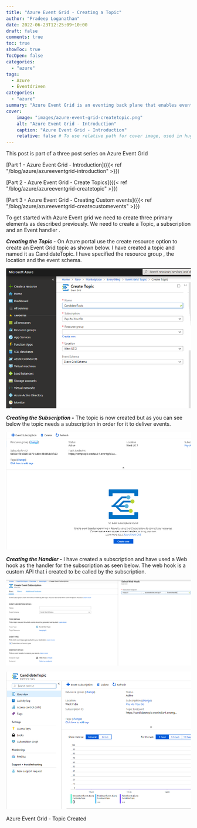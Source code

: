 ```yaml
---
title: "Azure Event Grid - Creating a Topic"
author: "Pradeep Loganathan"
date: 2022-06-23T12:25:09+10:00
draft: false
comments: true
toc: true
showToc: true
TocOpen: false
categories: 
  - "azure"
tags: 
  - Azure
  - Eventdriven
categories: 
  - "azure"
summary: "Azure Event Grid is an eventing back plane that enables event-driven and reactive programming. In this blog post series we will understand Azure Event Grid and look at developing an event driven application using Azure Event Grid as the backplane"
cover:
    image: "images/azure-event-grid-createtopic.png"
    alt: "Azure Event Grid - Introduction"
    caption: "Azure Event Grid - Introduction"
    relative: false # To use relative path for cover image, used in hugo Page-bundles
---
```


This post is part of a three post series on Azure Event Grid

[Part 1 - Azure Event Grid - Introduction]({{< ref "/blog/azure/azureeventgrid-introduction" >}})

[Part 2 - Azure Event Grid - Create Topics]({{< ref "/blog/azure/azureeventgrid-createtopic" >}})

[Part 3 - Azure Event Grid - Creating Custom events]({{< ref "/blog/azure/azureeventgrid-createcustomevents" >}})

To get started with Azure Event grid we need to create three primary elements as described previously. We need to create a Topic, a subscription and an Event handler .

**_Creating the Topic -_** On Azure portal use the create resource option to create an Event Grid topic as shown below. I have created a topic and named it as CandidateTopic. I have specified the resource group , the location and the event schema.

![Event Grid - Creating a topic](images/Topic-creating.png)

**_Creating the Subscription -_** The topic is now created but as you can see below the topic needs a subscription in order for it to deliver events.

![Azure Event Grid - Topic Created - No Endpoint](images/Topic-Created-No-Endpoint.png)

**_Creating the Handler -_** I have created a subscription and have used a Web hook as the handler for the subscription as seen below. The web hook is a custom API that i created to be called by the subscription.

![](images/Create-Subscription-1-1024x475.png)

![Azure Event Grid - Topic Created](images/TopicCreated.png)

Azure Event Grid - Topic Created